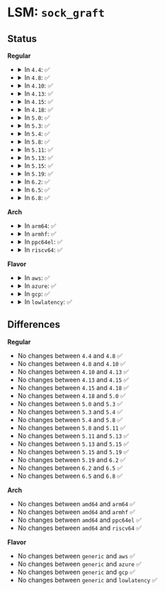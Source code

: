 # LSM: <code>sock_graft</code>

## Status
<b>Regular</b>
<ul>
<li>
<details>
<summary>In <code>4.4</code>: ✅</summary>

```c
void security_sock_graft(struct sock *sk, struct socket *parent);
```
</details>
</li>
<li>
<details>
<summary>In <code>4.8</code>: ✅</summary>

```c
void security_sock_graft(struct sock *sk, struct socket *parent);
```
</details>
</li>
<li>
<details>
<summary>In <code>4.10</code>: ✅</summary>

```c
void security_sock_graft(struct sock *sk, struct socket *parent);
```
</details>
</li>
<li>
<details>
<summary>In <code>4.13</code>: ✅</summary>

```c
void security_sock_graft(struct sock *sk, struct socket *parent);
```
</details>
</li>
<li>
<details>
<summary>In <code>4.15</code>: ✅</summary>

```c
void security_sock_graft(struct sock *sk, struct socket *parent);
```
</details>
</li>
<li>
<details>
<summary>In <code>4.18</code>: ✅</summary>

```c
void security_sock_graft(struct sock *sk, struct socket *parent);
```
</details>
</li>
<li>
<details>
<summary>In <code>5.0</code>: ✅</summary>

```c
void security_sock_graft(struct sock *sk, struct socket *parent);
```
</details>
</li>
<li>
<details>
<summary>In <code>5.3</code>: ✅</summary>

```c
void security_sock_graft(struct sock *sk, struct socket *parent);
```
</details>
</li>
<li>
<details>
<summary>In <code>5.4</code>: ✅</summary>

```c
void security_sock_graft(struct sock *sk, struct socket *parent);
```
</details>
</li>
<li>
<details>
<summary>In <code>5.8</code>: ✅</summary>

```c
void security_sock_graft(struct sock *sk, struct socket *parent);
```
</details>
</li>
<li>
<details>
<summary>In <code>5.11</code>: ✅</summary>

```c
void security_sock_graft(struct sock *sk, struct socket *parent);
```
</details>
</li>
<li>
<details>
<summary>In <code>5.13</code>: ✅</summary>

```c
void security_sock_graft(struct sock *sk, struct socket *parent);
```
</details>
</li>
<li>
<details>
<summary>In <code>5.15</code>: ✅</summary>

```c
void security_sock_graft(struct sock *sk, struct socket *parent);
```
</details>
</li>
<li>
<details>
<summary>In <code>5.19</code>: ✅</summary>

```c
void security_sock_graft(struct sock *sk, struct socket *parent);
```
</details>
</li>
<li>
<details>
<summary>In <code>6.2</code>: ✅</summary>

```c
void security_sock_graft(struct sock *sk, struct socket *parent);
```
</details>
</li>
<li>
<details>
<summary>In <code>6.5</code>: ✅</summary>

```c
void security_sock_graft(struct sock *sk, struct socket *parent);
```
</details>
</li>
<li>
<details>
<summary>In <code>6.8</code>: ✅</summary>

```c
void security_sock_graft(struct sock *sk, struct socket *parent);
```
</details>
</li>
</ul>
<b>Arch</b>
<ul>
<li>
<details>
<summary>In <code>arm64</code>: ✅</summary>

```c
void security_sock_graft(struct sock *sk, struct socket *parent);
```
</details>
</li>
<li>
<details>
<summary>In <code>armhf</code>: ✅</summary>

```c
void security_sock_graft(struct sock *sk, struct socket *parent);
```
</details>
</li>
<li>
<details>
<summary>In <code>ppc64el</code>: ✅</summary>

```c
void security_sock_graft(struct sock *sk, struct socket *parent);
```
</details>
</li>
<li>
<details>
<summary>In <code>riscv64</code>: ✅</summary>

```c
void security_sock_graft(struct sock *sk, struct socket *parent);
```
</details>
</li>
</ul>
<b>Flavor</b>
<ul>
<li>
<details>
<summary>In <code>aws</code>: ✅</summary>

```c
void security_sock_graft(struct sock *sk, struct socket *parent);
```
</details>
</li>
<li>
<details>
<summary>In <code>azure</code>: ✅</summary>

```c
void security_sock_graft(struct sock *sk, struct socket *parent);
```
</details>
</li>
<li>
<details>
<summary>In <code>gcp</code>: ✅</summary>

```c
void security_sock_graft(struct sock *sk, struct socket *parent);
```
</details>
</li>
<li>
<details>
<summary>In <code>lowlatency</code>: ✅</summary>

```c
void security_sock_graft(struct sock *sk, struct socket *parent);
```
</details>
</li>
</ul>

## Differences
<b>Regular</b>
<ul>
<li>
No changes between <code>4.4</code> and <code>4.8</code> ✅
</li>
<li>
No changes between <code>4.8</code> and <code>4.10</code> ✅
</li>
<li>
No changes between <code>4.10</code> and <code>4.13</code> ✅
</li>
<li>
No changes between <code>4.13</code> and <code>4.15</code> ✅
</li>
<li>
No changes between <code>4.15</code> and <code>4.18</code> ✅
</li>
<li>
No changes between <code>4.18</code> and <code>5.0</code> ✅
</li>
<li>
No changes between <code>5.0</code> and <code>5.3</code> ✅
</li>
<li>
No changes between <code>5.3</code> and <code>5.4</code> ✅
</li>
<li>
No changes between <code>5.4</code> and <code>5.8</code> ✅
</li>
<li>
No changes between <code>5.8</code> and <code>5.11</code> ✅
</li>
<li>
No changes between <code>5.11</code> and <code>5.13</code> ✅
</li>
<li>
No changes between <code>5.13</code> and <code>5.15</code> ✅
</li>
<li>
No changes between <code>5.15</code> and <code>5.19</code> ✅
</li>
<li>
No changes between <code>5.19</code> and <code>6.2</code> ✅
</li>
<li>
No changes between <code>6.2</code> and <code>6.5</code> ✅
</li>
<li>
No changes between <code>6.5</code> and <code>6.8</code> ✅
</li>
</ul>
<b>Arch</b>
<ul>
<li>
No changes between <code>amd64</code> and <code>arm64</code> ✅
</li>
<li>
No changes between <code>amd64</code> and <code>armhf</code> ✅
</li>
<li>
No changes between <code>amd64</code> and <code>ppc64el</code> ✅
</li>
<li>
No changes between <code>amd64</code> and <code>riscv64</code> ✅
</li>
</ul>
<b>Flavor</b>
<ul>
<li>
No changes between <code>generic</code> and <code>aws</code> ✅
</li>
<li>
No changes between <code>generic</code> and <code>azure</code> ✅
</li>
<li>
No changes between <code>generic</code> and <code>gcp</code> ✅
</li>
<li>
No changes between <code>generic</code> and <code>lowlatency</code> ✅
</li>
</ul>
